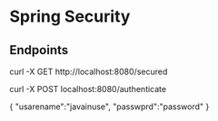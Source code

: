 # Spring Security

## Endpoints

curl -X GET http://localhost:8080/secured

curl -X POST localhost:8080/authenticate

{
"usarename":"javainuse",
"passwprd":"password"
}